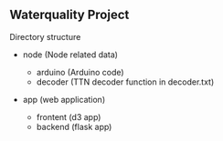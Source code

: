 Waterquality Project
--------------------


Directory structure

- node (Node related data)
   - arduino (Arduino code)
   - decoder (TTN decoder function in decoder.txt)

- app (web application)
   - frontent (d3 app)
   - backend (flask app)
